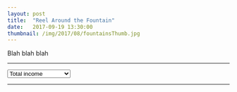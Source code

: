 ```yaml
---
layout: post
title:  "Reel Around the Fountain"
date:   2017-09-19 13:30:00
thumbnail: /img/2017/08/fountainsThumb.jpg
---
```


Blah blah blah

* * *

<select id="incomeType">
	<option value="total_income" selected>Total income</option>
	<option value="after_tax_income">After-tax income</option>
	<option value="employment_income">Employment income</option>
</select>

<div id="slope"></div>

* * *

<style>{% include 2017/09/income.css %}</style>

<script src="//d3js.org/d3.v4.min.js"></script>
<script>{% include 2017/09/income.js %}</script>
